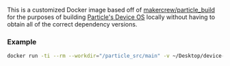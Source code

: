 This is a customized Docker image based off of [makercrew/particle_build](https://hub.docker.com/r/makercrew/particle_build/) for the purposes of building [Particle's Device OS](https://github.com/particle-iot/device-os) locally without having to obtain all of the correct dependency versions.

### Example

```bash
docker run -ti --rm --workdir="/particle_src/main" -v ~/Desktop/device-os/:/particle_src 722c/particle-docker-local-build /bin/bash -c "make PLATFORM=boron MODULAR=n APP=../tests/app/ble/scanner all program-dfu"
```

